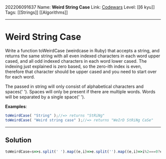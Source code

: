 202206091637
Name: **Weird String Case**
Link: [Codewars](https://www.codewars.com/kata/52b757663a95b11b3d00062d)
Level:  [[6 kyu]]
Tags: [[Strings]] [[Algorithms]]

---

# Weird String Case

Write a function toWeirdCase (weirdcase in Ruby) that accepts a string, and returns the same string with all even indexed characters in each word upper cased, and all odd indexed characters in each word lower cased. The indexing just explained is zero based, so the zero-ith index is even, therefore that character should be upper cased and you need to start over for each word.

The passed in string will only consist of alphabetical characters and spaces(' '). Spaces will only be present if there are multiple words. Words will be separated by a single space(' ').

**Examples**:

``` javascript
toWeirdCase( "String" );//=> returns "StRiNg"
toWeirdCase( "Weird string case" );//=> returns "WeIrD StRiNg CaSe"
```

---

## Solution

``` javascript
toWeirdCase=s=>s.split(' ').map((e,i)=>e.split('').map((e,i)=>i%2===0?e.toUpperCase():e.toLowerCase()).join('')).join(' ')
```